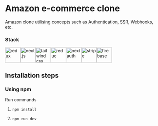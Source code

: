 # Amazon e-commerce clone
Amazon clone utilising concepts such as Authentication, SSR, Webhooks, etc.

### Stack

<div style="display: flex; width: 200px justify-content: space-between;">
    <img src="https://cdn.freebiesupply.com/logos/large/2x/react-1-logo-png-transparent.png" alt="redux" width="50" height="50">
    <img src="https://decodenatura.com/static/fb8aa1bb70c9925ce1ae22dc2711b343/nextjs-logo.png" alt="next.js" width="50" height="50">
    <img src="https://upload.wikimedia.org/wikipedia/commons/thumb/d/d5/Tailwind_CSS_Logo.svg/2048px-Tailwind_CSS_Logo.svg.png" alt="tailwind css" width="50" height="50">
    <img src="https://img1.freepng.es/20180518/lxx/kisspng-redux-react-javascript-freecodecamp-npm-5afe8d07330f01.4423642715266316872092.jpg" alt="reduc" width="50" height="50">
    <img src="https://next-auth.js.org/img/logo/logo-sm.png" alt="nextauth" width="50" height="50">
    <img src="https://upload.wikimedia.org/wikipedia/commons/thumb/b/ba/Stripe_Logo%2C_revised_2016.svg/2560px-Stripe_Logo%2C_revised_2016.svg.png" alt="stripe" width="50" height="50">
    <img src="https://firebase.google.com/downloads/brand-guidelines/PNG/logo-vertical.png?hl=es" alt="firebase" width="50" height="50">
</div>


## Installation steps

### Using npm

Run commands

1) ```npm install```


2) ```npm run dev```

